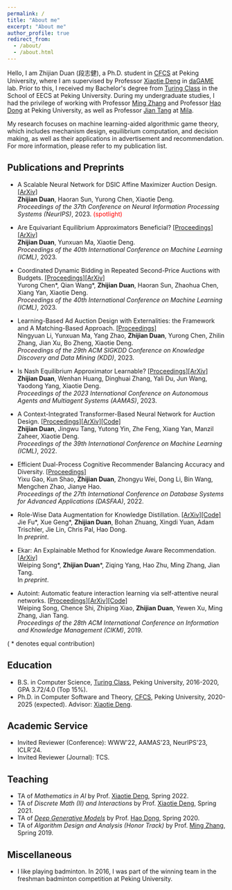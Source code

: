```yaml
---
permalink: /
title: "About me"
excerpt: "About me"
author_profile: true
redirect_from: 
  - /about/
  - /about.html
---
```


Hello, I am Zhijian Duan (段志健), a Ph.D. student in [CFCS](cfcs.pku.edu.cn/english/) at Peking University, where I am supervised by Professor [Xiaotie Deng](https://cfcs.pku.edu.cn/english/people/faculty/xiaotiedeng/index.htm) in [daGAME](https://dagame.pku.edu.cn/) lab. 
Prior to this, I received my Bachelor's degree from [Turing Class](https://cfcs.pku.edu.cn/english/research/turing_program/introduction1/index.htm) in the School of EECS at Peking University. 
During my undergraduate studies, I had the privilege of working with Professor [Ming Zhang](http://net.pku.edu.cn/dlib/mzhang/) and Professor [Hao Dong](https://zsdonghao.github.io/) at Peking University, as well as Professor [Jian Tang](https://jian-tang.com/) at [Mila](https://mila.quebec/en/).

My research focuses on machine learning-aided algorithmic game theory, which includes mechanism design, equilibrium computation, and decision making, as well as their applications in advertisement and recommendation. For more information, please refer to my publication list.

## Publications and Preprints
 
* A Scalable Neural Network for DSIC Affine Maximizer Auction Design. [[ArXiv]](https://arxiv.org/abs/2305.12162)  
**Zhijian Duan**, Haoran Sun, Yurong Chen, Xiaotie Deng.  
*Proceedings of the 37th Conference on Neural Information Processing Systems (NeurIPS)*, 2023. <font color=red>(spotlight)</font>  

* Are Equivariant Equilibrium Approximators Beneficial? [[Proceedings]](https://proceedings.mlr.press/v202/duan23d.html)[[ArXiv]](https://arxiv.org/abs/2301.11481)  
**Zhijian Duan**, Yunxuan Ma, Xiaotie Deng.  
*Proceedings of the 40th International Conference on Machine Learning (ICML)*, 2023.

* Coordinated Dynamic Bidding in Repeated Second-Price Auctions with Budgets. [[Proceedings]](https://proceedings.mlr.press/v202/chen23ac.html)[[ArXiv]](https://arxiv.org/abs/2306.07709)  
Yurong Chen\*, Qian Wang\*, **Zhijian Duan**, Haoran Sun, Zhaohua Chen, Xiang Yan, Xiaotie Deng.  
*Proceedings of the 40th International Conference on Machine Learning (ICML)*, 2023.

* Learning-Based Ad Auction Design with Externalities: the Framework and A Matching-Based Approach. [[Proceedings]](https://dl.acm.org/doi/abs/10.1145/3580305.3599403)  
Ningyuan Li, Yunxuan Ma, Yang Zhao, **Zhijian Duan**, Yurong Chen, Zhilin Zhang, Jian Xu, Bo Zheng, Xiaotie Deng.  
*Proceedings of the 29th ACM SIGKDD Conference on Knowledge Discovery and Data Mining (KDD)*, 2023.

* Is Nash Equilibrium Approximator Learnable? [[Proceedings]](https://dl.acm.org/doi/10.5555/3545946.3598642)[[ArXiv]](https://arxiv.org/abs/2108.07472)  
**Zhijian Duan**, Wenhan Huang, Dinghuai Zhang, Yali Du, Jun Wang, Yaodong Yang, Xiaotie Deng.  
*Proceedings of the 2023 International Conference on Autonomous Agents and Multiagent Systems (AAMAS)*, 2023.

* A Context-Integrated Transformer-Based Neural Network for Auction Design. [[Proceedings]](https://proceedings.mlr.press/v162/duan22a.html)[[ArXiv]](https://arxiv.org/abs/2201.12489)[[Code]](https://github.com/zjduan/CITransNet)    
**Zhijian Duan**, Jingwu Tang, Yutong Yin, Zhe Feng, Xiang Yan, Manzil Zaheer, Xiaotie Deng.  
*Proceedings of the 39th International Conference on Machine Learning (ICML)*, 2022.

* Efficient Dual-Process Cognitive Recommender Balancing Accuracy and Diversity. [[Proceedings]](https://link.springer.com/chapter/10.1007/978-3-031-00129-1_33)  
Yixu Gao, Kun Shao, **Zhijian Duan**, Zhongyu Wei, Dong Li, Bin Wang, Mengchen Zhao, Jianye Hao.  
*Proceedings of the 27th International Conference on Database Systems for Advanced Applications (DASFAA)*, 2022.

* Role-Wise Data Augmentation for Knowledge Distillation. [[ArXiv]](https://arxiv.org/abs/2004.08861)[[Code]](https://github.com/bigaidream-projects/role-kd)  
Jie Fu\*, Xue Geng\*, **Zhijian Duan**, Bohan Zhuang, Xingdi Yuan, Adam Trischler, Jie Lin, Chris Pal, Hao Dong.  
In *preprint*.

* Ekar: An Explainable Method for Knowledge Aware Recommendation. [[ArXiv]](https://arxiv.org/abs/1906.09506)  
Weiping Song\*, **Zhijian Duan**\*, Ziqing Yang, Hao Zhu, Ming Zhang, Jian Tang.  
In *preprint*.

* Autoint: Automatic feature interaction learning via self-attentive neural networks. [[Proceedings]](https://dl.acm.org/doi/10.1145/3357384.3357925)[[ArXiv]](https://arxiv.org/abs/1810.11921)[[Code]](https://github.com/shichence/AutoInt)  
Weiping Song, Chence Shi, Zhiping Xiao, **Zhijian Duan**, Yewen Xu, Ming Zhang, Jian Tang.  
*Proceedings of the 28th ACM International Conference on Information and Knowledge Management (CIKM)*, 2019.

( * denotes equal contribution)

## Education
* B.S. in Computer Science, [Turing Class](https://cfcs.pku.edu.cn/english/research/turing_program/introduction1/index.htm), Peking University, 2016-2020, GPA 3.72/4.0 (Top 15%).
* Ph.D. in Computer Software and Theory, [CFCS](cfcs.pku.edu.cn/english/), Peking University, 2020-2025 (expected). Advisor: [Xiaotie Deng](https://cfcs.pku.edu.cn/english/people/faculty/xiaotiedeng/index.htm).

## Academic Service
* Invited Reviewer (Conference): WWW'22, AAMAS'23, NeurIPS'23, ICLR'24.  
* Invited Reviewer (Journal): TCS.  

## Teaching
* TA of _Mathematics in AI_ by Prof. [Xiaotie Deng](https://cfcs.pku.edu.cn/english/people/faculty/xiaotiedeng/index.htm), Spring 2022.  
* TA of _Discrete Math (II) and Interactions_ by Prof. [Xiaotie Deng](https://cfcs.pku.edu.cn/english/people/faculty/xiaotiedeng/index.htm), Spring 2021. 
* TA of [_Deep Generative Models_](https://deep-generative-models.github.io/) by Prof. [Hao Dong](https://zsdonghao.github.io/), Spring 2020.  
* TA of _Algorithm Design and Analysis (Honor Track)_ by Prof. [Ming Zhang](http://net.pku.edu.cn/dlib/mzhang/), Spring 2019.  

## Miscellaneous
* I like playing badminton. In 2016, I was part of the winning team in the freshman badminton competition at Peking University. 
